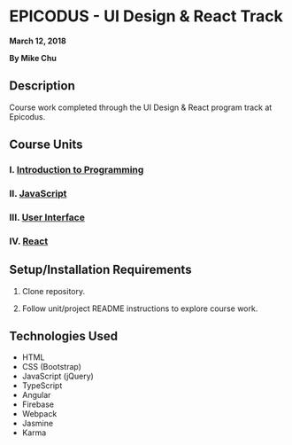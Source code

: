 # EPICODUS - UI Design & React Track

**March 12, 2018**

**By Mike Chu**

## Description

Course work completed through the UI Design & React program track at Epicodus.

## Course Units

### I. [Introduction to Programming](unit-01-intro)

### II. [JavaScript](unit-02-javascript)

### III. [User Interface](unit-03-ui)

### IV. [React](unit-04-react)

## Setup/Installation Requirements

1. Clone repository.

2. Follow unit/project README instructions to explore course work.

## Technologies Used

- HTML
- CSS (Bootstrap)
- JavaScript (jQuery)
- TypeScript
- Angular
- Firebase
- Webpack
- Jasmine
- Karma
